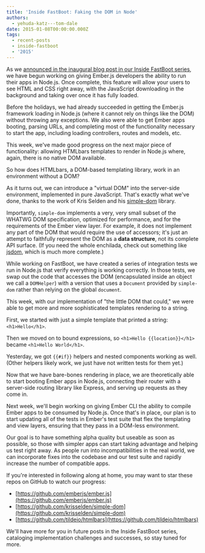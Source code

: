 ```yaml
---
title: 'Inside FastBoot: Faking the DOM in Node'
authors:
  - yehuda-katz---tom-dale
date: 2015-01-08T00:00:00.000Z
tags:
  - recent-posts
  - inside-fastboot
  - '2015'
---
```



As we [announced in the inaugural blog post in our Inside FastBoot
series](/blog/2014/12/22/inside-fastboot-the-road-to-server-side-rendering.html), we
have begun working on giving Ember.js developers the ability to run
their apps in Node.js. Once complete, this feature will allow your users
to see HTML and CSS right away, with the JavaScript downloading
in the background and taking over once it has fully loaded.

Before the holidays, we had already succeeded in getting the Ember.js
framework loading in Node.js (where it cannot rely on things like the
DOM) without throwing any exceptions. We also were able to get Ember
apps booting, parsing URLs, and completing most of the functionality
necessary to start the app, including loading controllers, routes and
models, etc.

This week, we've made good progress on the next major piece of
functionality: allowing HTMLbars templates to render in Node.js where,
again, there is no native DOM available.

So how does HTMLbars, a DOM-based templating library, work in an
environment without a DOM?

As it turns out, we can introduce a "virtual DOM" into the server-side
environment, implemented in pure JavaScript. That's exactly what we've
done, thanks to the work of Kris Selden and his [simple-dom](https://github.com/krisselden/simple-dom)
library.

Importantly, `simple-dom` implements a very, very small subset of the WHATWG
DOM specification, optimized for performance, and for the requirements
of the Ember view layer. For example, it does not implement any part of
the DOM that would require the use of accessors; it's just an attempt to
faithfully represent the DOM as a **data structure**, not its complete
API surface. (If you need the whole enchilada, check out something like
[jsdom](https://github.com/tmpvar/jsdom), which is much more complete.)

While working on FastBoot, we have created a series of integration tests
we run in Node.js that verify everything is working correctly. In those
tests, we swap out the code that accesses the DOM (encapsulated inside
an object we call a `DOMHelper`) with a version that uses a `Document`
provided by `simple-dom` rather than relying on the global `document`.

This week, with our implementation of "the little DOM that could," we were
able to get more and more sophisticated templates rendering to a string.

First, we started with just a simple template that printed a string:
`<h1>Hello</h1>`.

Then we moved on to bound expressions, so `<h1>Hello {{location}}</h1>`
became `<h1>Hello World</h1>`.

Yesterday, we got `{{#if}}` helpers and nested components working as
well.  (Other helpers likely work, we just have not written tests for
them yet.)

Now that we have bare-bones rendering in place, we are theoretically
able to start booting Ember apps in Node.js, connecting their router
with a server-side routing library like Express, and serving up requests
as they come in.

Next week, we'll begin working on giving Ember CLI the ability to
compile Ember apps to be consumed by Node.js. Once that's in place, our
plan is to start updating all of the tests in Ember's test suite that
flex the templating and view layers, ensuring that they pass in a
DOM-less environment.

Our goal is to have something alpha quality but useable as soon as
possible, so those with simpler apps can start taking advantage and
helping us test right away. As people run into incompatibilities in the
real world, we can incorporate fixes into the codebase and our test
suite and rapidly increase the number of compatible apps.

If you're interested in following along at home, you may want to star
these repos on GitHub to watch our progress:

* [https://github.com/emberjs/ember.js](https://github.com/emberjs/ember.js)
* [https://github.com/krisselden/simple-dom](https://github.com/krisselden/simple-dom)
* [https://github.com/tildeio/htmlbars](https://github.com/tildeio/htmlbars)

We'll have more for you in future posts in the Inside FastBoot series,
cataloging implementation challenges and successes, so stay tuned for
more.
